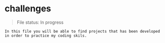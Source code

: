 # challenges

> File status: In progress

```
In this file you will be able to find projects that has been developed in order to practice my coding skils.
```

